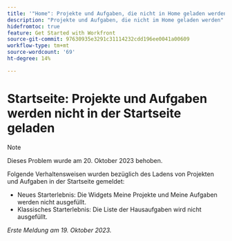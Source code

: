 ```yaml
---
title: '"Home": Projekte und Aufgaben, die nicht in Home geladen werden'
description: "Projekte und Aufgaben, die nicht im Home geladen werden"
hidefromtoc: true
feature: Get Started with Workfront
source-git-commit: 97630935e3291c31114232cdd196ee0041a00609
workflow-type: tm+mt
source-wordcount: '69'
ht-degree: 14%

---
```



# Startseite: Projekte und Aufgaben werden nicht in der Startseite geladen

>[!NOTE]
>
>Dieses Problem wurde am 20. Oktober 2023 behoben.

Folgende Verhaltensweisen wurden bezüglich des Ladens von Projekten und Aufgaben in der Startseite gemeldet:

* Neues Starterlebnis: Die Widgets Meine Projekte und Meine Aufgaben werden nicht ausgefüllt.
* Klassisches Starterlebnis: Die Liste der Hausaufgaben wird nicht ausgefüllt.

_Erste Meldung am 19. Oktober 2023._
